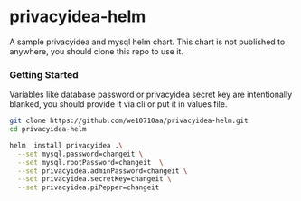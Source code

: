 # privacyidea-helm
A sample privacyidea and mysql helm chart.
This chart is not published to anywhere, you should clone this repo to use it.

### Getting Started
Variables like database password or privacyidea secret key are intentionally blanked, you should provide it via cli or put it in values file.

```bash
git clone https://github.com/we10710aa/privacyidea-helm.git
cd privacyidea-helm

helm  install privacyidea .\
  --set mysql.password=changeit \
  --set mysql.rootPassword=changeit  \
  --set privacyidea.adminPassword=changeit \
  --set privacyidea.secretKey=changeit \
  --set privacyidea.piPepper=changeit
```